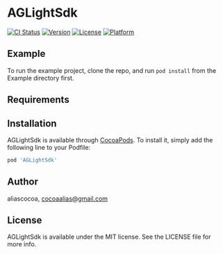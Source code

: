 # AGLightSdk

[![CI Status](http://img.shields.io/travis/aliascocoa/AGLightSdk.svg?style=flat)](https://travis-ci.org/aliascocoa/AGLightSdk)
[![Version](https://img.shields.io/cocoapods/v/AGLightSdk.svg?style=flat)](http://cocoapods.org/pods/AGLightSdk)
[![License](https://img.shields.io/cocoapods/l/AGLightSdk.svg?style=flat)](http://cocoapods.org/pods/AGLightSdk)
[![Platform](https://img.shields.io/cocoapods/p/AGLightSdk.svg?style=flat)](http://cocoapods.org/pods/AGLightSdk)

## Example

To run the example project, clone the repo, and run `pod install` from the Example directory first.

## Requirements

## Installation

AGLightSdk is available through [CocoaPods](http://cocoapods.org). To install
it, simply add the following line to your Podfile:

```ruby
pod 'AGLightSdk'
```

## Author

aliascocoa, cocoaalias@gmail.com

## License

AGLightSdk is available under the MIT license. See the LICENSE file for more info.

